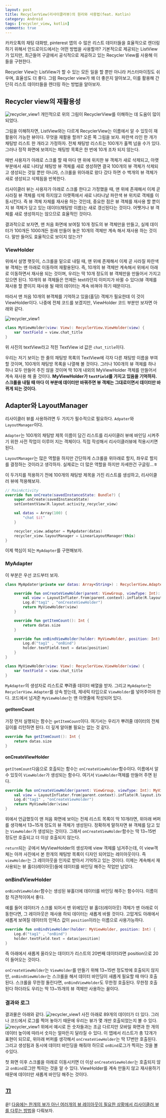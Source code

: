 ```yaml
---
layout: post
title: RecyclerView(리사이클러뷰)의 원리와 사용법(feat. Kotlin)
category: Android
tags: [recycler_view, kotlin]
comments: true
---
```

카카오톡의 채팅 대화방, pinterest 앱의 수 많은 리스트 데이터들을 효율적으로 렌더링 하기 위해서 안드로이드에서는 어떤 방법을 사용할까? 기본적으로 제공되는 ListView가 있지만, 최근들어 구글에서 공식적으로 제공하고 있는 Recycler View를 사용해 이들을 구현한다. 

Recycler View는 ListView가 할 수 있는 모든 일을 할 뿐만 아니라 커스터마이징도 쉬우며, 효율성도 더 좋다. 그럼 Recycler view가 왜 더 좋은지 알아보고, 이를 활용해 간단히 리스트 데이터들을 렌더링 하는 방법을 알아보자.

## Recycler view의 재활용성
![recycler_view1](/public/img/android/recycler1.png)
개인적으로 위의 그림이 RecyclerView를 이해하는 데 도움이 많이 되었다.

그림을 이해하자면, ListView와는 다르게 RecyclerView는 이름에서 알 수 있듯이 재활용이 가능한 뷰이다. 무엇을 재활용 할까? 오른 쪽 그림을 보자. 파란색 라인 한 개가 채팅방 리스트 한 개라고 가정하자. 전체 채팅방 리스트는 100개가 훌쩍 넘을 수가 있다. 그러나 정작 화면에 보여지는 채팅방 목록은 한 번에 10개 조차 되지 않는다. 

매번 사용자가 아래로 스크롤 할 때 마다 맨 위에 위치한 뷰 객체가 새로 삭제되고, 아랫 부분에서 새로 나타날 채팅방 뷰 객체를 새로 생성하면 결국 100개의 뷰 객체가 삭제되고 생성되는 것일 뿐만 아니라, 스크롤을 위아래로 왔다 갔다 하면 수 백개의 뷰 객체가 새로 생성되고 삭제됨을 반복한다.

리사이클러 뷰는 사용자가 아래로 스크롤 한다고 가정했을 때, 맨 위에 존재해서 이제 곧 사라질 뷰 객체를 삭제 하지않고 아랫쪽에서 새로 나타나날 파란색 뷰 위치로 객체를 이동시킨다. 즉 뷰 객체 자체를 재사용 하는 것인데, 중요한 점은 뷰 객체를 재사용 할 뿐이지 뷰 객체가 담고 있는 데이터(채팅방 이름)는 새로 갱신된다는 것이다. 어쨋거나 뷰 객체를 새로 생성하지는 않으므로 효율적인 것이다. 

결과적으로 보자면, 맨 처음 화면에 보여질 10개 정도의 뷰 객체만을 만들고, 실제 데이터가 100개든 1000개든 원래 만들어 놓은 10개의 객체만 계속 해서 재사용 하는 것이다. 말만 들어도 효율적으로 보이지 않는가?

### ViewHolder
위에서 설명 햇듯이, 스크롤을 밑으로 내릴 때, 맨 위에 존재해서 이제 곧 사라질 파란색 뷰 객체는 맨 아래로 이동하여 재활용된다. 즉, 10개의 뷰 객체만 계속해서 위에서 아래로 이동하면서 재사용 되는 것이며, 우리는 딱 10개 정도의 뷰 객체만을 만들어서 가지고 있으면 된다. 10개의 뷰 객체들은 언제든 text라던지 이미지가 바뀔 수 있다(뷰 객체를 재사용 할 뿐이지 재사용 될 때의 데이터는 계속 바껴야 하기 때문이다). 

따라서 맨 처음 10개의 뷰객체를 기억하고 있을(홀딩) 객체가 필요한데 이 것이 ViewHolder이다. 나중에 전체 코드를 보겠지만, ViewHolder 코드 부분만 보자면 아래와 같다.

![recycler_view1](/public/img/android/re2.png)
```kotlin
class MyViewHolder(view: View): RecyclerView.ViewHolder(view) {
    var textField = view.chat_title
}
```
위 사진의 textView라고 적힌 TextView id 값은 `chat_title`이다.

우리는 저기 보이는 한 줄의 채팅방 목록의 TextView에 각자 다른 채팅방 이름을 부여할 것이며, 100개의 채팅방 목록을 나열해 볼 것이다. 그러나 100개의 뷰 객체를 하나 하나 모두 만들어 주진 않을 것이며 딱 10개 내외의 MyViewHolder 객체를 만들어서 계속 재사용 해 줄 것이다. **MyViewHolder가 `textField`를 가지고 있음을 기억하자. 스크롤을 내릴 때 마다 이 부분에 데이터만 바꿔주면 뷰 객체는 그대로이면서 데이터만 바뀌게 되는 것이다.**

## Adapter와 LayoutManager
리사이클러 뷰를 사용하려면 두 가지가 필수적으로 필요하다. `Adpater`와 `LayoutManager`이다. 

`Adapter`는 100개의 채팅방 제목 이름이 담긴 리스트를 리사이클러 뷰에 바인딩 시켜주기 위한 사전 작업이 이루어 지는 객체이다. 직접 작성해서 리사이클러뷰에 적용시키면 된다.

`LayoutManager`는 많은 역할을 하지만 간단하게 스크롤을 위아래로 할지, 좌우로 할지를 결정하는 것이라고 생각하자. 실제로는 더 많은 역할을 하지만 자세한건 구글링...ㅎ

이 두가지를 적용하기 전에 100개의 채팅방 제목을 가진 리스트를 생성하고, 리사이클러 뷰에 적용해보자.
```kotlin
// MainActivity
override fun onCreate(savedInstanceState: Bundle?) {
    super.onCreate(savedInstanceState)
    setContentView(R.layout.activity_recycler_view)

    val datas = Array(100) {
        "chat $it"
    }

    recycler_view.adapter = MyApdater(datas)
    recycler_view.layoutManager = LinearLayoutManager(this)
}
```

이제 핵심이 되는 `MyAdapter`를 구현해보자.

### MyAdapter
이 부분은 우선 코드부터 보자.
```kotlin
class MyApdater(private var datas: Array<String>) : RecyclerView.Adapter<MyViewHolder>() {

    override fun onCreateViewHolder(parent: ViewGroup, viewType: Int): MyViewHolder {
        val view = LayoutInflater.from(parent.context).inflate(R.layout.item, parent, false)
        Log.d("tag1" , "onCreateViewHolder")
        return MyViewHolder(view)
    }

    override fun getItemCount(): Int {
        return datas.size
    }

    override fun onBindViewHolder(holder: MyViewHolder, position: Int) {
        Log.d("tag1" , "onBind")
        holder.textField.text = datas[position]
    }
}

class MyViewHolder(view: View): RecyclerView.ViewHolder(view) {
    var textField = view.chat_title
}
```

`MyAdapter`의 생성자로 리스트로 뿌려줄 데이터 배열을 받자. 그리고 `MyAdapter`는 `RecyclerView.Adapter`를 상속 받는데, 제네릭 타입으로 `ViewHolder`를 넣어주어야 한다. 코드에서 넘겨준 `MyViewHolder`는 맨 아랫줄에 작성되어 있다.

#### getItemCount
가장 먼저 실행되는 함수는 `getItemCount`이다. 여기서는 우리가 뿌려줄 데이터의 전체 길이를 리턴하면 된다. 더 깊게 알아볼 필요는 없는 것 같다.
```kotlin
override fun getItemCount(): Int {
    return datas.size
}
```

#### onCreateViewHolder
`getItemCount`다음으로 호출되는 함수는 `onCreateViewHolder`함수이다. 이름에서 알 수 있듯이 `ViewHolder`가 생성되는 함수다. 여기서 `ViewHolder`객체를 만들어 주면 된다. 

```kotlin
override fun onCreateViewHolder(parent: ViewGroup, viewType: Int): MyViewHolder {
    val view = LayoutInflater.from(parent.context).inflate(R.layout.item, parent, false)
    Log.d("tag1" , "onCreateViewHolder")
    return MyViewHolder(view)
}
```

위에서 언급했듯이 맨 처음 화면에 보이는 전체 리스트 목록이 딱 10개라면, 위아래 버퍼를 생각해서 13~15개 정도의 뷰 객체가 생성된다. 정확하게 말하자면 뷰 객체를 담고 있는 `ViewHolder`가 생성되는 것이다. 그래서 `onCreateViewHolder`함수는 딱 13~15번 정도만 호출되고 더 이상 호출되지 않는다.

`return`되는 곳에서 MyViewHolder의 생성자에 view 객체를 넘겨주는데, 이 view객체는 아까 사진에서 본 한개의 채팅방 목록이 디자인 되어있는 레이아웃이다. 즉 `viewHolder`는 그 레이아웃을 인자로 받아서 기억하고 있는 것이다. 이제는 계속해서 재사용되는 뷰 홀더(레이아웃)들에 데이터를 바인딩 해주는 작업만 남았다.

### onBindViewHolder
`onBindViewHolder`함수는 생성된 뷰홀더에 데이터를 바인딩 해주는 함수이다. 이름이 참 직관적이여서 좋다.

예를 들어 데이터가 스크롤 되어서 맨 위에있던 뷰 홀더(레이아웃) 객체가 맨 아래로 이동한다면, 그 레이아웃은 재사용 하되 데이터는 새롭게 바뀔 것이다. 고맙게도 아래에서 새롭게 보여질 데이터의 인덱스 값이 `position`이라는 이름으로 사용가능하다.
``` kotlin
override fun onBindViewHolder(holder: MyViewHolder, position: Int) {
    Log.d("tag1" , "onBind")
    holder.textField.text = datas[position]
}
```
즉 아래에서 새롭게 올라오는 데이터가 리스트의 20번째 데이터라면 position으로 20이 들어오는 것이다.

`onCreateViewHolder`는 `ViewHolder`를 만들기 위해 13~15번 정도밖에 호출되지 않지만, `onBindViewHolder`는 스크롤을 해서 데이터 바인딩이 새롭게 필요할 때 마다 호출된다. 스크롤을 무한정 돌린다면, `onBindViewHolder`도 무한정 호출된다. 무한정 호출된다 하더라도 우리는 딱 13~15개의 뷰 객체만 사용하는 꼴이다.

### 결과와 로그
결과물은 아래와 같다.
![recycler_view1](/public/img/android/re3.png)
사진 아래로 89개의 데이터가 더 있다. 그러나 코드에서 로그를 찍어 놓아기 때문에 우리는 뷰가 몇 개만 호출되었는지 볼 수 있다.
![recycler_view1](/public/img/android/re4.png)
위에서 예시로 든 숫자들과는 조금 다르지만 모바일 화면과 한 개의 데이터 높이에 따라서 숫자는 얼마든지 달라질 수 있다. 이 앱에서 리스트가 총 12개가 표현이 되므로, 위아래 버퍼를 생각해서 `onCreateViewHolder`는 딱 17번만 호출된다. 그리고 생성됨과 동시에 데이터 바인딩을 해줘야 하므로 `onBind`로그가 찍히는 것을 볼 수있다.

첫 화면 이후 스크롤을 아래로 이동시키면 더 이상 `onCreateViewHolder`는 호출되지 않고 `onBind`로그만 찍히는 것을 알 수 있다. ViewHolder를 계속 만들지 않고 재사용하기 때문에 데이터만 새롭게 바인딩 해주는 것이다.

## 끄
읕! [다음에는 한개의 뷰가 아닌 여러개의 뷰 레이아웃이 필요한 상황에서 리사이클러 뷰를 다루는 방법](https://wooooooak.github.io/android/2019/04/13/RecyclerView_mutiType/)을 다뤄보자.